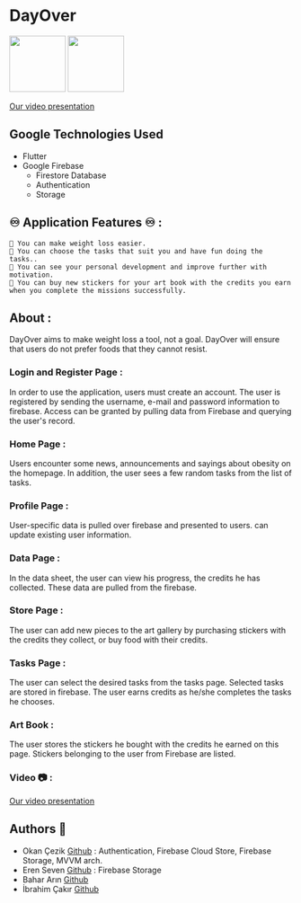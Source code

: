 # DayOver

<img src="https://storage.googleapis.com/cms-storage-bucket/70760bf1e88b184bb1bc.png" height="100"/> <img src="https://firebase.google.com/static/images/brand-guidelines/logo-vertical.png" height="100">

[Our video presentation](https://www.youtube.com/watch?v=wfAQPobshj4)

## Google Technologies Used
- Flutter
- Google Firebase
    -   Firestore Database
    -   Authentication
    -   Storage


## ♾ Application Features ♾ :
    💖 You can make weight loss easier.
    💖 You can choose the tasks that suit you and have fun doing the tasks..
    💖 You can see your personal development and improve further with motivation.
    💖 You can buy new stickers for your art book with the credits you earn when you complete the missions successfully.
 
## About :

DayOver aims to make weight loss a tool, not a goal.
DayOver will ensure that users do not prefer foods that they cannot resist.

### Login and Register Page :

In order to use the application, users must create an account. The user is registered by sending the username, e-mail and password information to firebase. Access can be granted by pulling data from Firebase and querying the user's record.

### Home Page :

Users encounter some news, announcements and sayings about obesity on the homepage. In addition, the user sees a few random tasks from the list of tasks.

### Profile Page :

User-specific data is pulled over firebase and presented to users. can update existing user information.

### Data Page :

In the data sheet, the user can view his progress, the credits he has collected. These data are pulled from the firebase.

### Store Page :

The user can add new pieces to the art gallery by purchasing stickers with the credits they collect, or buy food with their credits.

### Tasks Page : 

The user can select the desired tasks from the tasks page. Selected tasks are stored in firebase. The user earns credits as he/she completes the tasks he chooses.

### Art Book :

The user stores the stickers he bought with the credits he earned on this page. Stickers belonging to the user from Firebase are listed.

### Video 📷 :

[Our video presentation](https://www.youtube.com/watch?v=wfAQPobshj4)

## Authors 📃

- Okan Çezik [Github](https://github.com/okancezik) : Authentication, Firebase Cloud Store, Firebase Storage, MVVM arch.
- Eren Seven [Github](https://github.com/ErenSeven) : Firebase Storage
- Bahar Arın [Github](https://github.com/baharinn)
- İbrahim Çakır [Github](https://github.com/aibrhmckr)
